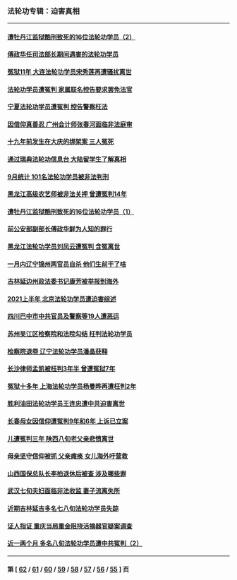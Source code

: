 ### 法轮功专辑：迫害真相
---
#### [遭牡丹江监狱酷刑致死的16位法轮功学员（2）](../../pages/nf4379/n13295023.md?10120430) 
#### [傅政华任司法部长期间遇害的法轮功学员](../../pages/nf4379/n13288173.md?10120430) 
#### [冤狱11年 大连法轮功学员宋秀莲再遭骚扰离世](../../pages/nf4379/n13288840.md?10120430) 
#### [法轮功学员遭冤判 家属联名控告要求罢免法官](../../pages/nf4379/n13285601.md?10120430) 
#### [宁夏法轮功学员遭冤判 控告警察枉法](../../pages/nf4379/n13286925.md?10120430) 
#### [因信仰真善忍 广州会计师张春河面临非法庭审](../../pages/nf4379/n13283860.md?10120430) 
#### [十九年前发生在大庆的绑架案 三人冤死](../../pages/nf4379/n13284148.md?10120430) 
#### [通过瑞典法轮功信息台 大陆留学生了解真相](../../pages/nf4379/n13283471.md?10120430) 
#### [9月统计 101名法轮功学员被非法判刑](../../pages/nf4379/n13282958.md?10120430) 
#### [黑龙江高级农艺师被非法关押 曾遭冤判14年](../../pages/nf4379/n13281157.md?10120430) 
#### [遭牡丹江监狱酷刑致死的16位法轮功学员（1）](../../pages/nf4379/n13278476.md?10120430) 
#### [前公安部副部长傅政华鲜为人知的罪行](../../pages/nf4379/n13280381.md?10120430) 
#### [黑龙江法轮功学员刘凤云遭冤判 含冤离世](../../pages/nf4379/n13278109.md?10120430) 
#### [一月内辽宁锦州两官员自杀 他们生前干了啥](../../pages/nf4379/n13278649.md?10120430) 
#### [吉林延边州政法委书记康芳被举报到海外](../../pages/nf4379/n13274896.md?10120430) 
#### [2021上半年 北京法轮功学员遭迫害综述](../../pages/nf4379/n13274200.md?10120430) 
#### [四川巴中市中共官员及警察等19人遭恶运](../../pages/nf4379/n13272220.md?10120430) 
#### [苏州吴江区检察院和法院勾结 枉判法轮功学员](../../pages/nf4379/n13269731.md?10120430) 
#### [检察院退卷 辽宁法轮功学员潘晶获释](../../pages/nf4379/n13269553.md?10120430) 
#### [长沙律师孟凯被枉判3年半 曾遭冤狱7年](../../pages/nf4379/n13269049.md?10120430) 
#### [冤狱十多年 上海法轮功学员杨曼晔再遭枉判2年](../../pages/nf4379/n13267202.md?10120430) 
#### [胜利油田法轮功学员王连忠遭中共迫害离世](../../pages/nf4379/n13267046.md?10120430) 
#### [长春母女因信仰遭冤判9年和6年 上诉已立案](../../pages/nf4379/n13264638.md?10120430) 
#### [儿遭冤判三年 陕西八旬老父亲悲愤离世](../../pages/nf4379/n13263888.md?10120430) 
#### [母亲坚守信仰被抓 父亲瘫痪 女儿海外吁营救](../../pages/nf4379/n13263236.md?10120430) 
#### [山西国保总队长李柏退休后被查 涉及哪些罪](../../pages/nf4379/n13262023.md?10120430) 
#### [武汉七旬夫妇面临非法收监 妻子流离失所](../../pages/nf4379/n13261750.md?10120430) 
#### [近期吉林延吉多名七八旬法轮功学员失踪](../../pages/nf4379/n13258579.md?10120430) 
#### [证人指证 重庆当局重金阻挠活摘器官疑案调查](../../pages/nf4379/n13259127.md?10120430) 
#### [近一两个月 多名八旬法轮功学员遭中共冤判（2）](../../pages/nf4379/n13257687.md?10120430) 

---
#### 第 [ [62](./62.md?10120430) / [61](./61.md?10120430) / [60](./60.md?10120430) / [59](./59.md?10120430) / [58](./58.md?10120430) / [57](./57.md?10120430) / [56](./56.md?10120430) / [55](./55.md?10120430) ] 页
